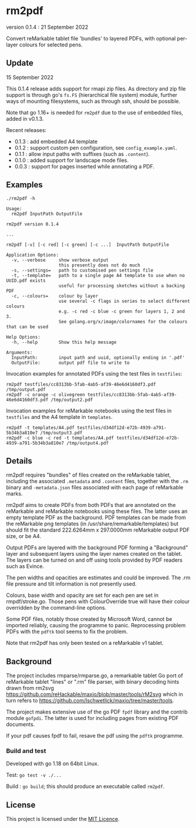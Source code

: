 # rm2pdf

version 0.1.4 : 21 September 2022

Convert reMarkable tablet file 'bundles' to layered PDFs, with optional
per-layer colours for selected pens.

## Update

15 September 2022

This 0.1.4 release adds support for rmapi zip files. As directory and
zip file support is through go's `fs.FS` (hierarchical file system)
module, further ways of mounting filesystems, such as through ssh,
should be possible.

Note that go 1.16+ is needed for `rm2pdf` due to the use of embedded
files, added in v0.1.3.

Recent releases:
* 0.1.3 : add embedded A4 template
* 0.1.2 : support custom pen configuration, see `config_example.yaml`.
* 0.1.1 : allow input paths with suffixes (such as `.content`).
* 0.1.0 : added support for landscape mode files.
* 0.0.3 : support for pages inserted while annotating a PDF.

## Examples

```
./rm2pdf -h

Usage:
  rm2pdf InputPath OutputFile

rm2pdf version 0.1.4

...

rm2pdf [-v] [-c red] [-c green] [-c ...]  InputPath OutputFile

Application Options:
  -v, --verbose     show verbose output
                    this presently does not do much
  -s, --settings=   path to customised pen settings file
  -t, --template=   path to a single page A4 template to use when no UUID.pdf exists
                    useful for processing sketches without a backing PDF
  -c, --colours=    colour by layer
                    use several -c flags in series to select different colours
                    e.g. -c red -c blue -c green for layers 1, 2 and 3.
                    See golang.org/x/image/colornames for the colours that can be used

Help Options:
  -h, --help        Show this help message

Arguments:
  InputPath:        input path and uuid, optionally ending in '.pdf'
  OutputFile:       output pdf file to write to

```

Invocation examples for annotated PDFs using the test files in `testfiles`:

```
rm2pdf testfiles/cc8313bb-5fab-4ab5-af39-46e6d4160df3.pdf /tmp/output.pdf
rm2pdf -c orange -c olivegreen testfiles/cc8313bb-5fab-4ab5-af39-46e6d4160df3.pdf /tmp/output2.pdf
```

Invocation examples for reMarkable notebooks using the test files in `testfiles`
and the A4 template in `templates`.

```
rm2pdf -t templates/A4.pdf testfiles/d34df12d-e72b-4939-a791-5b34b3a810e7 /tmp/output3.pdf
rm2pdf -c blue -c red -t templates/A4.pdf testfiles/d34df12d-e72b-4939-a791-5b34b3a810e7 /tmp/output4.pdf
```

## Details

rm2pdf requires "bundles" of files created on the reMarkable tablet, including
the associated `.metadata` and `.content` files, together with the `.rm` binary
and `-metadata.json` files associated with each page of reMarkable marks.

rm2pdf aims to create PDFs from both PDFs that are annotated on the reMarkable
and reMarkable notebooks using these files. The latter uses an empty template
PDF as the background. PDF templates can be made from the reMarkable png
templates (in /usr/share/remarkable/templates) but should fit the standard
222.6264mm x 297.0000mm reMarkable output PDF size, or be A4.

Output PDFs are layered with the background PDF forming a "Background" layer and
subsequent layers using the layer names created on the tablet. The layers can be
turned on and off using tools provided by PDF readers such as Evince.

The pen widths and opacities are estimates and could be improved. The .rm file
pressure and tilt information is not presently used. 

Colours, base width and opacity are set for each pen are set in rmpdf/stroke.go.
Those pens with ColourOverride true will have their colour overridden by the
command-line options.

Some PDF files, notably those created by Microsoft Word, cannot be imported
reliably, causing the programme to panic. Reprocessing problem PDFs with the
`pdftk` tool seems to fix the problem.

Note that rm2pdf has only been tested on a reMarkable v1 tablet.

## Background

The project includes rmparse/rmparse.go, a remarkable tablet Go port of
reMarkable tablet "lines" or ".rm" file parser, with binary decoding hints drawn
from rm2svg https://github.com/reHackable/maxio/blob/master/tools/rM2svg which
in turn refers to https://github.com/lschwetlick/maxio/tree/master/tools.

The project makes extensive use of the go PDF `fpdf` library and the contrib
module `gofpdi`. The latter is used for including pages from existing PDF
documents.

If your pdf causes fpdf to fail, resave the pdf using the `pdftk`
programme.

### Build and test

Developed with go 1.18 on 64bit Linux.

Test:  `go test -v ./...`

Build : `go build`; this should produce an executable called `rm2pdf`.

## License

This project is licensed under the [MIT Licence](LICENCE).
